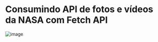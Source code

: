 # Consumindo API de fotos e vídeos da NASA com Fetch API

![image](https://user-images.githubusercontent.com/72419573/135330645-abb94cb2-a91f-4f3a-85f9-0f468b42e8b1.png)




